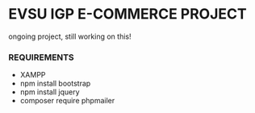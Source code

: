 # EVSU IGP E-COMMERCE PROJECT
ongoing project, still working on this!

### REQUIREMENTS
- XAMPP
- npm install bootstrap
- npm install jquery
- composer require phpmailer
